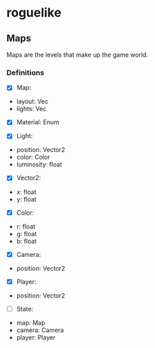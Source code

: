 # roguelike
 
## Maps
Maps are the levels that make up the game world.

### Definitions
- [x] Map:
* layout: Vec<Material>
* lights: Vec<Light>

- [x] Material: Enum

- [x] Light:
* position: Vector2
* color: Color
* luminosity: float

- [x] Vector2:
* x: float
* y: float

- [x] Color:
* r: float
* g: float
* b: float

- [x] Camera:
* position: Vector2

- [x] Player:
* position: Vector2

- [ ] State:
* map: Map
* camera: Camera
* player: Player
